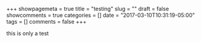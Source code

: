 +++
showpagemeta = true
title = "testing"
slug = ""
draft = false
showcomments = true
categories = []
date = "2017-03-10T10:31:19-05:00"
tags = []
comments = false
+++

this is only a test
